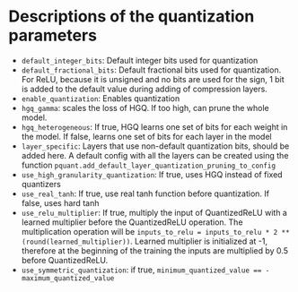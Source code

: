 # Descriptions of the quantization parameters
 - `default_integer_bits`: Default integer bits used for quantization
 - `default_fractional_bits`: Default fractional bits used for quantization. For ReLU, because it is unsigned and no bits are used for the sign, 1 bit is added to the default value during adding of compression layers.
 - `enable_quantization`: Enables quantization
 - `hgq_gamma`: scales the loss of HGQ. If too high, can prune the whole model.
 - `hgq_heterogeneous`: If true, HGQ learns one set of bits for each weight in the model. If false, learns one set of bits for each layer in the model
 - `layer_specific`: Layers that use non-default quantization bits, should be added here. A default config with all the layers can be created using the function `pquant.add_default_layer_quantization_pruning_to_config`
 - `use_high_granularity_quantization`: If true, uses HGQ instead of fixed quantizers
 - `use_real_tanh`: If true, use real tanh function before quantization. If false, uses hard tanh
 - `use_relu_multiplier`: If true, multiply the input of QuantizedReLU with a learned multiplier before the QuantizedReLU operation. The multiplication operation will be `inputs_to_relu = inputs_to_relu * 2 ** (round(learned_multiplier))`. Learned multiplier is initialized at -1, therefore at the beginning of the training the inputs are multiplied by 0.5 before QuantizedReLU.
 - `use_symmetric_quantization`: if true, `minimum_quantized_value == -maximum_quantized_value`
